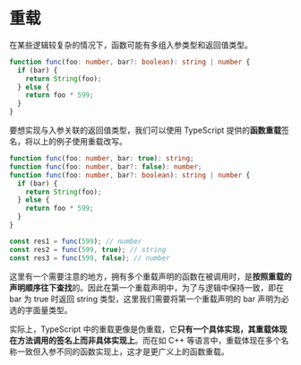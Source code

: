 # 重载

在某些逻辑较复杂的情况下，函数可能有多组入参类型和返回值类型。

```ts
function func(foo: number, bar?: boolean): string | number {
  if (bar) {
    return String(foo);
  } else {
    return foo * 599;
  }
}
```

要想实现与入参关联的返回值类型，我们可以使用 TypeScript 提供的**函数重载**签名，将以上的例子使用重载改写。

```ts
function func(foo: number, bar: true): string;
function func(foo: number, bar?: false): number;
function func(foo: number, bar?: boolean): string | number {
  if (bar) {
    return String(foo);
  } else {
    return foo * 599;
  }
}

const res1 = func(599); // number
const res2 = func(599, true); // string
const res3 = func(599, false); // number
```

这里有一个需要注意的地方，拥有多个重载声明的函数在被调用时，是**按照重载的声明顺序往下查找**的。因此在第一个重载声明中，为了与逻辑中保持一致，即在 bar 为 true 时返回 string 类型，这里我们需要将第一个重载声明的 bar 声明为必选的字面量类型。

实际上，TypeScript 中的重载更像是伪重载，它**只有一个具体实现，其重载体现在方法调用的签名上而非具体实现上**。而在如 C++ 等语言中，重载体现在多个名称一致但入参不同的函数实现上，这才是更广义上的函数重载。
